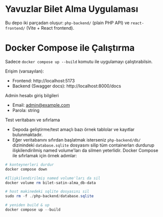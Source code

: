 # Yavuzlar Bilet Alma Uygulaması 

Bu depo iki parçadan oluşur: `php-backend/` (plain PHP API) ve `react-frontend/` (Vite + React frontend).

# Docker Compose ile Çalıştırma

Sadece `docker compose up --build` komutu ile uygulamayı çalıştırabilsin.

Erişim (varsayılan):

- Frontend: http://localhost:5173
- Backend (Swagger docs): http://localhost:8000/docs


Admin hesabı giriş bilgileri

- Email: admin@example.com
- Parola: string

Test veritabanı ve sıfırlama

- Depoda geliştirme/test amaçlı bazı örnek tablolar ve kayıtlar bulunmaktadır.
- Eğer veritabanını sıfırdan başlatmak isterseniz `php-backend/db/` dizinindeki `database.sqlite` dosyasını silip tüm containerları durdurup ilişkilendirilmiş named volume'ları da silmen yeterlidir. Docker Compose ile sıfırlamak için örnek adımlar:

```powershell
# konteynerleri durdur
docker compose down

#İlişkilendirilmiş named volume'ları da sil
docker volume rm bilet-satin-alma_db-data

# host makinedeki sqlite dosyasını sil
sudo rm -f ./php-backend/database.sqlite

# yeniden build & up
docker compose up --build
```
